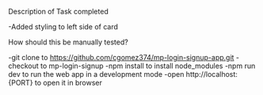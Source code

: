 Description of Task completed

-Added styling to left side of card


How should this be manually tested?

-git clone to https://github.com/cgomez374/mp-login-signup-app.git
-checkout to mp-login-signup
-npm install to install node_modules
-npm run dev to run the web app in a development mode
-open http://localhost:{PORT} to open it in browser
